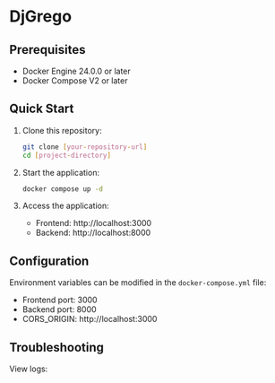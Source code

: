 # DjGrego

## Prerequisites
- Docker Engine 24.0.0 or later
- Docker Compose V2 or later

## Quick Start
1. Clone this repository:
   ```bash
   git clone [your-repository-url]
   cd [project-directory]
   ```

2. Start the application:
   ```bash
   docker compose up -d
   ```

3. Access the application:
   - Frontend: http://localhost:3000
   - Backend: http://localhost:8000

## Configuration
Environment variables can be modified in the `docker-compose.yml` file:
- Frontend port: 3000
- Backend port: 8000
- CORS_ORIGIN: http://localhost:3000

## Troubleshooting
View logs: